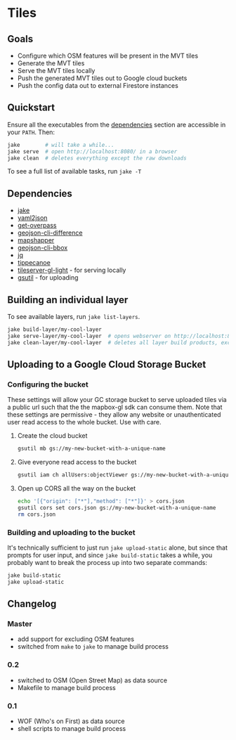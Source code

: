 # Tiles

## Goals

* Configure which OSM features will be present in the MVT tiles
* Generate the MVT tiles
* Serve the MVT tiles locally
* Push the generated MVT tiles out to Google cloud buckets
* Push the config data out to external Firestore instances

## Quickstart

Ensure all the executables from the [dependencies](#dependencies) section are accessible in your `PATH`. Then:

```sh
jake        # will take a while...
jake serve  # open http://localhost:8080/ in a browser
jake clean  # deletes everything except the raw downloads
```

To see a full list of available tasks, run `jake -T`

## Dependencies

* [jake](https://www.npmjs.com/package/jake)
* [yaml2json](https://github.com/bronze1man/yaml2json)
* [get-overpass](https://www.npmjs.com/package/get-overpass)
* [geojson-cli-difference](https://www.npmjs.com/package/geojson-cli-difference)
* [mapshapper](https://www.npmjs.com/package/mapshaper)
* [geojson-cli-bbox](https://www.npmjs.com/package/geojson-cli-bbox)
* [jq](https://stedolan.github.io/jq/)
* [tippecanoe](https://github.com/mapbox/tippecanoe)
* [tileserver-gl-light](https://www.npmjs.com/package/tileserver-gl-light) - for serving locally
* [gsutil](https://cloud.google.com/storage/docs/gsutil) - for uploading

## Building an individual layer

To see available layers, run `jake list-layers`.

```sh
jake build-layer/my-cool-layer
jake serve-layer/my-cool-layer  # opens webserver on http://localhost:8080
jake clean-layer/my-cool-layer  # deletes all layer build products, except raw downloads
```

## Uploading to a Google Cloud Storage Bucket

### Configuring the bucket

These settings will allow your GC storage bucket to serve uploaded tiles via a public url such that the the mapbox-gl sdk can consume them. Note that these settings are permissive - they allow any website or unauthenticated user read access to the whole bucket. Use with care.

1. Create the cloud bucket

    ```sh
    gsutil mb gs://my-new-bucket-with-a-unique-name
    ```

1. Give everyone read access to the bucket

    ```sh
    gsutil iam ch allUsers:objectViewer gs://my-new-bucket-with-a-unique-name
    ```

1. Open up CORS all the way on the bucket

    ```sh
    echo '[{"origin": ["*"],"method": ["*"]}' > cors.json
    gsutil cors set cors.json gs://my-new-bucket-with-a-unique-name
    rm cors.json
    ```

### Building and uploading to the bucket

It's technically sufficient to just run `jake upload-static` alone, but since that prompts for user input, and since `jake build-static` takes a while, you probably want to break the process up into two separate commands:

```sh
jake build-static
jake upload-static
```

## Changelog

### Master

 * add support for excluding OSM features
 * switched from `make` to `jake` to manage build process

### 0.2

 * switched to OSM (Open Street Map) as data source
 * Makefile to manage build process

### 0.1

 * WOF (Who's on First) as data source
 * shell scripts to manage build process
